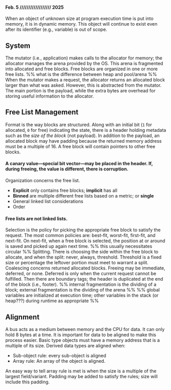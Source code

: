 #### Feb. 5 ////////////////// 2025
When an object of unknown size at program execution time is put into memory, it is in dynamic memory. This object will continue to exist even after its identifier (e.g., variable) is out of scope. 
## System
The mutator (i.e., application) makes calls to the allocator for memory; the allocator manages the arena provided by the OS. This arena is fragmented into allocated and free blocks. Free blocks are organized in one or more free lists.
%% what is the difference between heap and pool/arena %%
When the mutator makes a request, the allocator returns an allocated block larger than what was asked. However, this is abstracted from the mutator. The main portion is the payload, while the extra bytes are overhead for storing useful information to the allocator.
## Free List Management
Format is the way blocks are structured. Along with an initial bit (`1` for allocated, `0` for free) indicating the state, there is a header holding metadata such as the *size of the block* (not payload). In addition to the payload, an allocated block may have padding because the returned memory address must be a multiple of 16. A free block will contain pointers to other free blocks.
#### A canary value—special bit vector—may be placed in the header. If, during freeing, the value is different, there is corruption.
Organization concerns the free list. 
- **Explicit** only contains free blocks; **implicit** has all
- **Binned** are multiple different free lists based on a metric; or **single**
- General linked list considerations
- Order
#### Free lists are not linked lists.
Selection is the policy for picking the appropriate free block to satisfy the request. The most common policies are: best-fit, worst-fit, first-fit, and next-fit. On next-fit, when a free block is selected, the position at or around is saved and picked up again next time. %% this usually necessitates circular %%
Splitting. There is choosing the side within the free block to allocate, and when the split: never, always, threshold. Threshold is a fixed size or percentage the leftover portion must meet to warrant a split.
Coalescing concerns returned allocated blocks. Freeing may be immediate, deferred, or none. Deferred is only when the current request cannot be fulfilled. Then there are boundary tags; the header is duplicated at the end of the block (i.e., footer). 
%% internal fragmentation is the dividing of a block; external fragmentation is the dividing of the arena %%
%% global variables are initialized at execution time; other variables in the stack (or heap???) during runtime as appropriate %%
## Alignment
A bus acts as a medium between memory and the CPU for data. It can only hold 8 bytes at a time. It is important for data to be aligned to make this process easier.
Basic type objects must have a memory address that is a multiple of its size. Derived data types are aligned when:
- Sub-object rule: every sub-object is aligned
- Array rule: An array of the object is aligned.

An easy way to tell array rule is met is when the size is a multiple of the largest field/variant. Padding may be added to satisfy the rules; size will include this padding. 